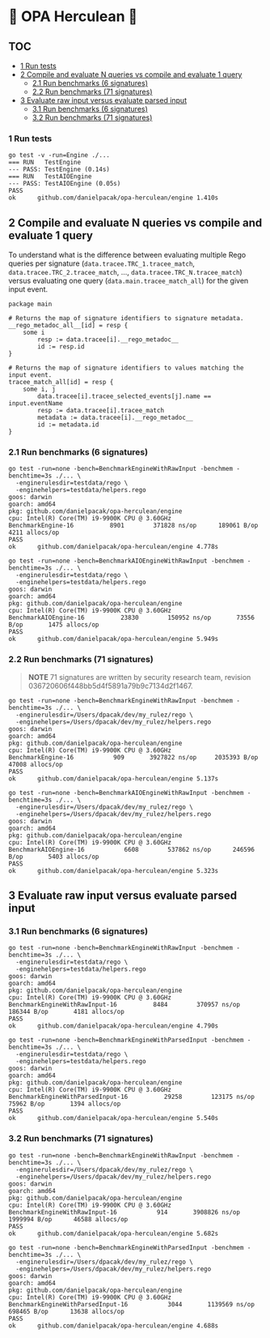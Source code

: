 # :muscle: OPA Herculean :muscle:

## TOC

- [1 Run tests](#1-run-tests)
- [2 Compile and evaluate N queries vs compile and evaluate 1 query](#2-compile-and-evaluate-n-queries-vs-compile-and-evaluate-1-query)
    - [2.1 Run benchmarks (6 signatures)](#21-run-benchmarks-6-signatures)
    - [2.2 Run benchmarks (71 signatures)](#22-run-benchmarks-71-signatures)
- [3 Evaluate raw input versus evaluate parsed input](#3-evaluate-raw-input-versus-evaluate-parsed-input)
    - [3.1 Run benchmarks (6 signatures)](#31-run-benchmarks-6-signatures)
    - [3.2 Run benchmarks (71 signatures)](#32-run-benchmarks-71-signatures)

### 1 Run tests

```
go test -v -run=Engine ./...
=== RUN   TestEngine
--- PASS: TestEngine (0.14s)
=== RUN   TestAIOEngine
--- PASS: TestAIOEngine (0.05s)
PASS
ok  	github.com/danielpacak/opa-herculean/engine	1.410s
```

## 2 Compile and evaluate N queries vs compile and evaluate 1 query

To understand what is the difference between evaluating multiple Rego queries per signature
(`data.tracee.TRC_1.tracee_match`, `data.tracee.TRC_2.tracee_match`, ..., `data.tracee.TRC_N.tracee_match`) versus
evaluating one query (`data.main.tracee_match_all`) for the given input event.

```rego
package main

# Returns the map of signature identifiers to signature metadata.
__rego_metadoc_all__[id] = resp {
	some i
		resp := data.tracee[i].__rego_metadoc__
		id := resp.id
}

# Returns the map of signature identifiers to values matching the input event.
tracee_match_all[id] = resp {
	some i, j
		data.tracee[i].tracee_selected_events[j].name == input.eventName
		resp := data.tracee[i].tracee_match
		metadata := data.tracee[i].__rego_metadoc__
		id := metadata.id
}
````

### 2.1 Run benchmarks (6 signatures)

```
go test -run=none -bench=BenchmarkEngineWithRawInput -benchmem -benchtime=3s ./... \
  -enginerulesdir=testdata/rego \
  -enginehelpers=testdata/helpers.rego
goos: darwin
goarch: amd64
pkg: github.com/danielpacak/opa-herculean/engine
cpu: Intel(R) Core(TM) i9-9900K CPU @ 3.60GHz
BenchmarkEngine-16    	    8901	    371828 ns/op	  189061 B/op	    4211 allocs/op
PASS
ok  	github.com/danielpacak/opa-herculean/engine	4.778s
```

```
go test -run=none -bench=BenchmarkAIOEngineWithRawInput -benchmem -benchtime=3s ./... \
  -enginerulesdir=testdata/rego \
  -enginehelpers=testdata/helpers.rego
goos: darwin
goarch: amd64
pkg: github.com/danielpacak/opa-herculean/engine
cpu: Intel(R) Core(TM) i9-9900K CPU @ 3.60GHz
BenchmarkAIOEngine-16    	   23830	    150952 ns/op	   73556 B/op	    1475 allocs/op
PASS
ok  	github.com/danielpacak/opa-herculean/engine	5.949s
```

### 2.2 Run benchmarks (71 signatures)

> **NOTE** 71 signatures are written by security research team, revision 036720606f448bb5d4f5891a79b9c7134d2f1467.

```
go test -run=none -bench=BenchmarkEngineWithRawInput -benchmem -benchtime=3s ./... \
  -enginerulesdir=/Users/dpacak/dev/my_rulez/rego \
  -enginehelpers=/Users/dpacak/dev/my_rulez/helpers.rego
goos: darwin
goarch: amd64
pkg: github.com/danielpacak/opa-herculean/engine
cpu: Intel(R) Core(TM) i9-9900K CPU @ 3.60GHz
BenchmarkEngine-16    	     909	   3927822 ns/op	 2035393 B/op	   47008 allocs/op
PASS
ok  	github.com/danielpacak/opa-herculean/engine	5.137s
```

```
go test -run=none -bench=BenchmarkAIOEngineWithRawInput -benchmem -benchtime=3s ./... \
  -enginerulesdir=/Users/dpacak/dev/my_rulez/rego \
  -enginehelpers=/Users/dpacak/dev/my_rulez/helpers.rego
goos: darwin
goarch: amd64
pkg: github.com/danielpacak/opa-herculean/engine
cpu: Intel(R) Core(TM) i9-9900K CPU @ 3.60GHz
BenchmarkAIOEngine-16    	    6608	    537862 ns/op	  246596 B/op	    5403 allocs/op
PASS
ok  	github.com/danielpacak/opa-herculean/engine	5.323s
```

## 3 Evaluate raw input versus evaluate parsed input

### 3.1 Run benchmarks (6 signatures)

```
go test -run=none -bench=BenchmarkEngineWithRawInput -benchmem -benchtime=3s ./... \
  -enginerulesdir=testdata/rego \
  -enginehelpers=testdata/helpers.rego
goos: darwin
goarch: amd64
pkg: github.com/danielpacak/opa-herculean/engine
cpu: Intel(R) Core(TM) i9-9900K CPU @ 3.60GHz
BenchmarkEngineWithRawInput-16    	    8484	    370957 ns/op	  186344 B/op	    4181 allocs/op
PASS
ok  	github.com/danielpacak/opa-herculean/engine	4.790s
```

```
go test -run=none -bench=BenchmarkEngineWithParsedInput -benchmem -benchtime=3s ./... \
  -enginerulesdir=testdata/rego \
  -enginehelpers=testdata/helpers.rego
goos: darwin
goarch: amd64
pkg: github.com/danielpacak/opa-herculean/engine
cpu: Intel(R) Core(TM) i9-9900K CPU @ 3.60GHz
BenchmarkEngineWithParsedInput-16    	   29258	    123175 ns/op	   75962 B/op	    1394 allocs/op
PASS
ok  	github.com/danielpacak/opa-herculean/engine	5.540s
```

### 3.2 Run benchmarks (71 signatures)

```
go test -run=none -bench=BenchmarkEngineWithRawInput -benchmem -benchtime=3s ./... \
  -enginerulesdir=/Users/dpacak/dev/my_rulez/rego \
  -enginehelpers=/Users/dpacak/dev/my_rulez/helpers.rego
goos: darwin
goarch: amd64
pkg: github.com/danielpacak/opa-herculean/engine
cpu: Intel(R) Core(TM) i9-9900K CPU @ 3.60GHz
BenchmarkEngineWithRawInput-16    	     914	   3908826 ns/op	 1999994 B/op	   46588 allocs/op
PASS
ok  	github.com/danielpacak/opa-herculean/engine	5.682s
```

```
go test -run=none -bench=BenchmarkEngineWithParsedInput -benchmem -benchtime=3s ./... \
  -enginerulesdir=/Users/dpacak/dev/my_rulez/rego \
  -enginehelpers=/Users/dpacak/dev/my_rulez/helpers.rego
goos: darwin
goarch: amd64
pkg: github.com/danielpacak/opa-herculean/engine
cpu: Intel(R) Core(TM) i9-9900K CPU @ 3.60GHz
BenchmarkEngineWithParsedInput-16    	    3044	   1139569 ns/op	  698465 B/op	   13638 allocs/op
PASS
ok  	github.com/danielpacak/opa-herculean/engine	4.688s
```
